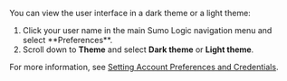 You can view the user interface in a dark theme or a light theme:
1. <!--Kanso [**Classic UI**](/docs/get-started/sumo-logic-ui/).Kanso--> Click your user name in the main Sumo Logic navigation menu and select **Preferences**. <!--Kanso <br/>[**New UI**](/docs/get-started/sumo-logic-ui). Click your user icon in the upper right corner of the screen and select **Preferences**.  Kanso-->
1. Scroll down to **Theme** and select **Dark theme** or **Light theme**.

For more information, see [Setting Account Preferences and Credentials](/docs/get-started/account-settings-preferences).